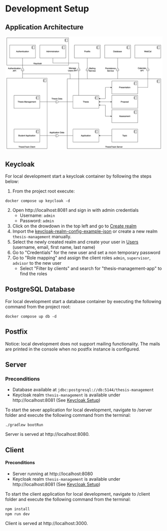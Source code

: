 # Development Setup

## Application Architecture

![Architecture](files/subsystem-decomposition.svg)

## Keycloak

For local development start a keycloak container by following the steps below:
1. From the project root execute:
```
docker compose up keycloak -d
```
2. Open http://localhost:8081 and sign in with admin credentials
    * Username: `admin`
    * Password: `admin`
3. Click on the drowdown in the top left and go to [Create realm](http://localhost:8081/admin/master/console/#/master/add-realm)
4. Import the [keycloak-realm-config-example-json](/keycloak-realm-config-example.json) or create a new realm `thesis-management` manually.
5. Select the newly created realm and create your user in [Users](http://localhost:8081/admin/master/console/#/thesis-management/users) (username, email, first name, last name)
6. Go to "Credentials" for the new user and set a non temporary password
7. Go to "Role mapping" and assign the client roles `admin`, `supervisor`, `advisor` to the new user
   * Select "Filter by clients" and search for "thesis-management-app" to find the roles

## PostgreSQL Database

For local development start a database container by executing the following command from the project root:
```
docker compose up db -d
```

## Postfix

Notice: local development does not support mailing functionality. The mails are printed in the console when no postfix instance is configured.

## Server

### Preconditions
* Database available at `jdbc:postgresql://db:5144/thesis-management`
* Keycloak realm `thesis-management` is available under http://localhost:8081 (See [Keycloak Setup](#keycloak-setup))

To start the sever application for local development, navigate to /server folder and execute the following command from the terminal:
```
./gradlew bootRun
```

Server is served at http://localhost:8080.

## Client

#### Preconditions
* Server running at http://localhost:8080
* Keycloak realm `thesis-management` is available under http://localhost:8081 (See [Keycloak Setup](#keycloak-setup))

To start the client application for local development, navigate to /client folder and execute the following command from the terminal:
```
npm install
npm run dev
```

Client is served at http://localhost:3000. 